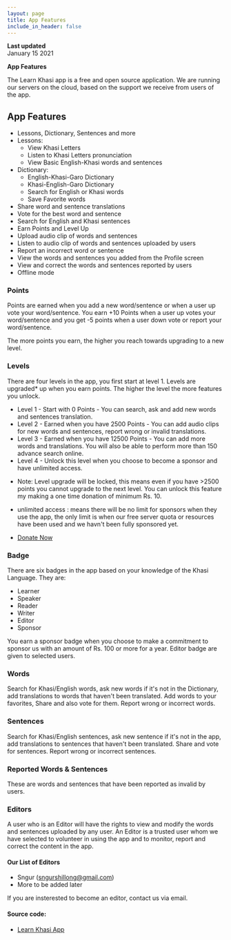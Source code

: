 ```yaml
---
layout: page
title: App Features
include_in_header: false
---
```


**Last updated**  
January 15 2021

**App Features**

The Learn Khasi app is a free and open source application. We are running our servers on the cloud, based on the support we receive from users of the app. 

## App Features

- Lessons, Dictionary, Sentences and more
- Lessons:
	- View Khasi Letters
	- Listen to Khasi Letters pronunciation 
	- View Basic English-Khasi words and sentences
- Dictionary:
	- English-Khasi-Garo Dictionary 
	- Khasi-English-Garo Dictionary
	- Search for English or Khasi words
	- Save Favorite words
- Share word and sentence translations
- Vote for the best word and sentence
- Search for English and Khasi sentences
- Earn Points and Level Up
- Upload audio clip of words and sentences
- Listen to audio clip of words and sentences uploaded by users
- Report an incorrect word or sentence
- View the words and sentences you added from the Profile screen
- View and correct the words and sentences reported by users
- Offline mode

### Points

Points are earned when you add a new word/sentence or when a user up vote your word/sentence. 
You earn +10 Points when a user up votes your word/sentence and you get -5 points when a user down vote or report your word/sentence.

The more points you earn, the higher you reach towards upgrading to a new level. 

### Levels 

There are four levels in the app, you first start at level 1.
Levels are upgraded* up when you earn points. The higher the level the more features you unlock.

- Level 1 - Start with 0 Points - You can search, ask and add new words and sentences translation.
- Level 2 - Earned when you have 2500 Points - You can add audio clips for new words and sentences, report wrong or invalid translations.
- Level 3 - Earned when you have 12500 Points - You can add more words and translations. You will also be able to perform more than 150 advance search online.
- Level 4 - Unlock this level when you choose to become a sponsor and have unlimited access.

* Note: 
Level upgrade will be locked, this means even if you have >2500 points you cannot upgrade to the next level. 
You can unlock this feature my making a one time donation of minimum Rs. 10.

 * unlimited access : means there will be no limit for sponsors when they use the app, the only limit is when our free server quota or resources have been used and we havn't been fully sponsored yet.

- [Donate Now](https://learnkhasi.in/donate)


### Badge 

There are six badges in the app based on your knowledge of the Khasi Language.
They are: 
- Learner
- Speaker
- Reader 
- Writer
- Editor
- Sponsor

 You earn a sponsor badge when you choose to make a commitment to sponsor us with an amount of Rs. 100 or more for a year.
 Editor badge are given to selected users.

### Words 

Search for Khasi/English words, ask new words if it's not in the Dictionary, add translations to words that haven't been translated.
Add words to your favorites, Share and also vote for them. Report wrong or incorrect words.

### Sentences

Search for Khasi/English sentences, ask new sentence if it's not in the app, add translations to sentences that haven't been translated.
Share and vote for sentences. Report wrong or incorrect sentences.

### Reported Words & Sentences

These are words and sentences that have been reported as invalid by users.

### Editors

 A user who is an Editor will have the rights to view and modify the words and sentences uploaded by any user.
 An Editor is a trusted user whom we have selected to volunteer in using the app and to monitor, report and correct the content in the app.

#### Our List of Editors

- Sngur (sngurshillong@gmail.com)
- More to be added later

If you are insterested to become an editor, contact us via email.


#### Source code: 
- [Learn Khasi App](https://github.com/peace-shillong/Learn-Khasi-App)

